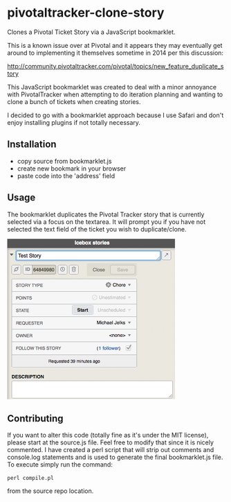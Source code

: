 pivotaltracker-clone-story
==========================

Clones a Pivotal Ticket Story via a JavaScript bookmarklet.

This is a known issue over at Pivotal and it appears they may eventually get around to implementing it themselves sometime in 2014 per this discussion:

http://community.pivotaltracker.com/pivotal/topics/new_feature_duplicate_story

This JavaScript bookmarklet was created to deal with a minor annoyance with PivotalTracker when attempting to do iteration planning and wanting to clone a bunch of tickets when creating stories.

I decided to go with a bookmarklet approach because I use Safari and don't enjoy installing plugins if not totally necessary. 

## Installation

* copy source from bookmarklet.js
* create new bookmark in your browser
* paste code into the 'address' field

## Usage

The bookmarklet duplicates the Pivotal Tracker story that is currently selected via a focus on the textarea. It will prompt you if you have not selected the text field of the ticket you wish to duplicate/clone.

![Example of Usage](img/screen1.png "Usage Example (Screenshot 1)")

## Contributing

If you want to alter this code (totally fine as it's under the MIT license), please start at the source.js file. Feel free to modify that since it is nicely commented. I have created a perl script that will strip out comments and console.log statements and is used to generate the final bookmarklet.js file. To execute simply run the command:

```
perl compile.pl
```

from the source repo location.
